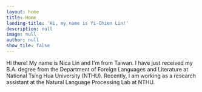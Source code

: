 ```yaml
---
layout: home
title: Home
landing-title: 'Hi, my name is Yi-Chien Lin!'
description: null
image: null
author: null
show_tile: false
---
```


Hi there! My name is Nica Lin and I'm from Taiwan. I have just received my B.A. degree from the Department of Foreign Languages and Literature at National Tsing Hua University (NTHU). Recently, I am working as a research assistant at the Natural Language Processing Lab at NTHU.
